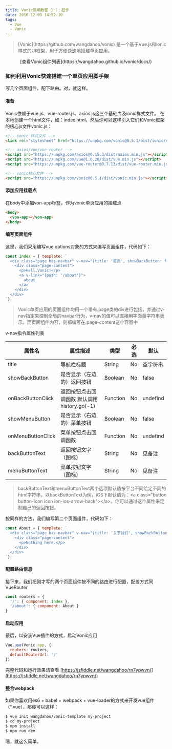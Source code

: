 ```yaml
---
title: Vonic简明教程（一）：起步
date: 2016-12-03 14:52:10
tags: 
  - Vue
  - Vonic
---
```


<blockquote class="blockquote-center">
  [Vonic](https://github.com/wangdahoo/vonic) 是一个基于Vue.js和ionic样式的UI框架，用于方便快速地搭建单页应用。
</blockquote>

<p align="center">
  [查看Vonic组件列表](https://wangdahoo.github.io/vonic/docs/)
</p>

### 如何利用Vonic快速搭建一个单页应用脚手架
写几个页面组件，配下路由。对，就这样。

#### 准备
Vonic依赖于vue.js、vue-router.js、axios.js这三个基础库及ionic样式文件。
在本地创建一个html文件，如：index.html，然后你可以这样引入它们和Vonic框架的核心js文件vonic.js：
```html
<!-- ionic 样式文件 -->
<link rel="stylesheet" href="https://unpkg.com/vonic@0.5.1/dist/ionic/css/ionic.css">

<!-- axios/vue/vue-router -->
<script src="https://unpkg.com/axios@0.15.3/dist/axios.min.js"></script>
<script src="https://unpkg.com/vue@1.0.28/dist/vue.min.js"></script>
<script src="https://unpkg.com/vue-router@0.7.13/dist/vue-router.min.js"></script>

<!-- vonic核心文件 -->
<script src="https://unpkg.com/vonic@0.5.1/dist/vonic.min.js"></script>
```

#### 添加应用挂载点
在body中添加von-app标签，作为vonic单页应用的挂载点
```html
<body>
  <von-app></von-app>
</body>
```

#### 编写页面组件
这里，我们采用编写vue options对象的方式来编写页面组件，代码如下：

```js
const Index = { template: `
  <div class="page has-navbar" v-nav="{title: '首页', showBackButton: false}">
    <div class="page-content">
      <p>Hell,Vonic!</p>
      <a v-link="{path: '/about'}">
      	about
      </a>
    </div>
  </div>
`}
```
> Vonic单页应用的页面组件均用一个带有.page类的div进行包括，并通过v-nav指定来控制全局的navbar行为，v-nav的值可以直接用字面量字符串表示。而页面组件内容，则都编写在.page-content这个容器中

v-nav指令属性列表

| 属性名 | 属性描述 | 类型 | 必选 | 默认 |
|-----|-----|-----|-----|-----|
| title  | 导航栏标题 | String | No | 空字符串 |
| showBackButton  | 是否显示（左边的）返回按钮 | Boolean | No | false |
| onBackButtonClick  | 返回按钮点击回调函数 默认调用history.go(-1) | Function | No | undefind |
| showMenuButton  | 是否显示（右边的）菜单按钮 | Boolean | No | false |
| onMenuButtonClick  | 菜单按钮点击回调函数 | Function | No | undefind |
| backButtonText  | 返回按钮文字（图标） | String | No | 见备注 |
| menuButtonText  | 菜单按钮文字（图标） | String | No | 见备注 |
> backButtonText和menuButtonText两个选项默认值按平台不同给定不同的html字符串，以backButtonText为例，iOS下默认值为：&lt;a class="button button-icon icon ion-ios-arrow-back"&gt;&lt;/a&gt;。你可以通过这个属性来定制自己的返回按钮。

按同样的方法，我们编写第二个页面组件，代码如下：
```js
const About = { template: `
  <div class="page has-navbar" v-nav="{title: '关于我们', showBackButton: true}">
    <div class="page-content">
      <p>Nothing here.</p>
    </div>
  </div>
`}
```

#### 配置路由信息
接下来，我们把刚才写的两个页面组件按不同的路由进行配置，配置方式同VueRouter
```js
const routers = {
  '/': { component: Index },
  '/about': { component: About }
}
```

#### 启动应用
最后，以安装Vue插件的方式，启动Vonic应用
```js
Vue.use(Vonic.app, {
  routers: routers,
  defaultRouterUrl: '/'
})
```

完整代码和运行效果请查看 [https://jsfiddle.net/wangdahoo/rn7ypwvn/](https://jsfiddle.net/wangdahoo/rn7ypwvn/)

#### 整合webpack
如果你喜欢用es6 + babel + webpack + vue-loader的方式来开发vue组件（*.vue），那你可以这样：
```bash
$ vue init wangdahoo/vonic-template my-project
$ cd my-project
$ npm install
$ npm run dev
```
嗯，就这么简单。
